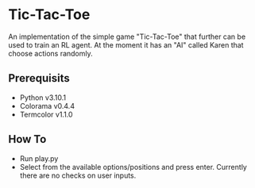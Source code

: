 # Tic-Tac-Toe
An implementation of the simple game "Tic-Tac-Toe" that further can be used to train an RL agent. At the moment it has an "AI" called Karen that choose actions randomly.

## Prerequisits
* Python v3.10.1
* Colorama v0.4.4
* Termcolor v1.1.0

## How To
* Run play.py
* Select from the available options/positions and press enter. Currently there are no checks on user inputs.

